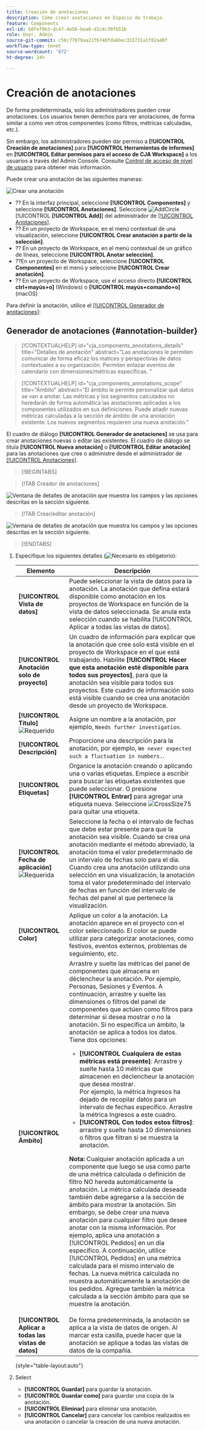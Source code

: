 ```yaml
---
title: Creación de anotaciones
description: Cómo crear anotaciones en Espacio de trabajo.
feature: Components
exl-id: 68fef9b3-dc47-4e56-bea6-d1c4c39fb51b
role: User, Admin
source-git-commit: c56c77079aa21fb740fda6bec333731a1f82a48f
workflow-type: tm+mt
source-wordcount: '872'
ht-degree: 24%

---
```


# Creación de anotaciones

De forma predeterminada, solo los administradores pueden crear anotaciones. Los usuarios tienen derechos para ver anotaciones, de forma similar a como ven otros componentes (como filtros, métricas calculadas, etc.).

Sin embargo, los administradores pueden dar permiso a **[!UICONTROL Creación de anotaciones]** para **[!UICONTROL Herramientas de informes]** en **[!UICONTROL Editar permisos para el acceso de CJA Workspace]** a los usuarios a través del Admin Console. Consulte [Control de acceso de nivel de usuario](/help/technotes/access-control.md#user-level-access) para obtener más información.

Puede crear una anotación de las siguientes maneras:

![Crear una anotación](assets/create-annotation.png)

* ?? En la interfaz principal, seleccione **[!UICONTROL Componentes]** y seleccione **[!UICONTROL Anotaciones]**. Seleccione ![AddCircle](/help/assets/icons/AddCircle.svg) [!UICONTROL **[!UICONTROL Add]**] del administrador de [[!UICONTROL Anotaciones]](/help/components/annotations/manage-annotations.md).
* ?? En un proyecto de Workspace, en el menú contextual de una visualización, seleccione **[!UICONTROL Crear anotación a partir de la selección]**.
* ?? En un proyecto de Workspace, en el menú contextual de un gráfico de líneas, seleccione **[!UICONTROL Anotar selección]**.
* ??En un proyecto de Workspace, seleccione **[!UICONTROL Componentes]** en el menú y seleccione **[!UICONTROL Crear anotación]**.
* ?? En un proyecto de Workspace, use el acceso directo **[!UICONTROL ctrl+mayús+o]** (Windows) o **[!UICONTROL mayús+comando+o]** (macOS)

Para definir la anotación, utilice el [[!UICONTROL Generador de anotaciones]](#annotation-builder):

<!-- Should we really mention API here. If so, we can do it all over the place in the docs...
| **Use the [Customer Journey Analytics Annotations API](https://developer.adobe.com/cja-apis/docs/endpoints/annotations/)** | The Customer Journey Analytics Annotations APIs allow you to create, update, or retrieve annotations programmatically through Adobe Developer. These APIs use the same data and methods that Adobe uses inside the product UI. |
-->


## Generador de anotaciones {#annotation-builder}

<!-- markdownlint-disable MD034 -->

>[!CONTEXTUALHELP]
>id="cja_components_annotations_details"
>title="Detalles de anotación"
>abstract="Las anotaciones le permiten comunicar de forma eficaz los matices y perspectivas de datos contextuales a su organización. Permiten enlazar eventos de calendario con dimensiones/métricas específicas. "

<!-- markdownlint-enable MD034 -->

<!-- markdownlint-disable MD034 -->

>[!CONTEXTUALHELP]
>id="cja_components_annotations_scope"
>title="Ámbito"
>abstract="El ámbito le permite personalizar qué datos se van a anotar. Las métricas y los segmentos calculados no heredarán de forma automática las anotaciones aplicadas a los componentes utilizados en sus definiciones. Puede añadir nuevas métricas calculadas a la sección de ámbito de una anotación existente. Los nuevos segmentos requieren una nueva anotación."

<!-- markdownlint-enable MD034 -->


El cuadro de diálogo **[!UICONTROL Generador de anotaciones]** se usa para crear anotaciones nuevas o editar las existentes. El cuadro de diálogo se titula **[!UICONTROL Nueva anotación]** o **[!UICONTROL Editar anotación]** para las anotaciones que cree o administre desde el administrador de [[!UICONTROL Anotaciones]](/help/components/annotations/manage-annotations.md).


>[!BEGINTABS]

>[!TAB Creador de anotaciones]

![Ventana de detalles de anotación que muestra los campos y las opciones descritas en la sección siguiente.](assets/annotation-builder.png)

>[!TAB Crear/editar anotación]

![Ventana de detalles de anotación que muestra los campos y las opciones descritas en la sección siguiente.](assets/create-edit-annotation.png)

>[!ENDTABS]

1. Especifique los siguientes detalles (![Necesario](/help/assets/icons/Required.svg) es obligatorio):

   | Elemento | Descripción |
   | --- | --- |
   | **[!UICONTROL Vista de datos]** | Puede seleccionar la vista de datos para la anotación. La anotación que defina estará disponible como anotación en los proyectos de Workspace en función de la vista de datos seleccionada. Se anula esta selección cuando se habilita [!UICONTROL Aplicar a todas las vistas de datos]. |
   | **[!UICONTROL Anotación solo de proyecto]** | Un cuadro de información para explicar que la anotación que cree solo está visible en el proyecto de Workspace en el que está trabajando. Habilite **[!UICONTROL Hacer que esta anotación esté disponible para todos sus proyectos]**, para que la anotación sea visible para todos sus proyectos. Este cuadro de información solo está visible cuando se crea una anotación desde un proyecto de Workspace. |
   | **[!UICONTROL Título]** ![Requerido](/help/assets/icons/Required.svg) | Asigne un nombre a la anotación, por ejemplo, `Needs further investigation`. |
   | **[!UICONTROL Descripción]** | Proporcione una descripción para la anotación, por ejemplo, `We never expected such a fluctuation in numbers.`. |
   | **[!UICONTROL Etiquetas]** | Organice la anotación creando o aplicando una o varias etiquetas. Empiece a escribir para buscar las etiquetas existentes que puede seleccionar. O presione **[!UICONTROL Entrar]** para agregar una etiqueta nueva. Seleccione ![CrossSize75](/help/assets/icons/CrossSize75.svg) para quitar una etiqueta. |
   | **[!UICONTROL Fecha de aplicación]** ![Requerida](/help/assets/icons/Required.svg) | Seleccione la fecha o el intervalo de fechas que debe estar presente para que la anotación sea visible. Cuando se crea una anotación mediante el método abreviado, la anotación toma el valor predeterminado de un intervalo de fechas solo para el día. Cuando crea una anotación utilizando una selección en una visualización, la anotación toma el valor predeterminado del intervalo de fechas en función del intervalo de fechas del panel al que pertenece la visualización. |
   | **[!UICONTROL Color]** | Aplique un color a la anotación. La anotación aparece en el proyecto con el color seleccionado. El color se puede utilizar para categorizar anotaciones, como festivos, eventos externos, problemas de seguimiento, etc. |
   | **[!UICONTROL Ámbito]** | Arrastre y suelte las métricas del panel de componentes que almacena en déclencheur la anotación. Por ejemplo, Personas, Sesiones y Eventos. A continuación, arrastre y suelte las dimensiones o filtros del panel de componentes que actúen como filtros para determinar si desea mostrar o no la anotación. Si no especifica un ámbito, la anotación se aplica a todos los datos. <br/>Tiene dos opciones:<ul><li>**[!UICONTROL Cualquiera de estas métricas está presente]**: Arrastre y suelte hasta 10 métricas que almacenen en déclencheur la anotación que desea mostrar.<br/>Por ejemplo, la métrica Ingresos ha dejado de recopilar datos para un intervalo de fechas específico. Arrastre la métrica Ingresos a este cuadro.</li><li>**[!UICONTROL Con todos estos filtros]**: arrastre y suelte hasta 10 dimensiones o filtros que filtran si se muestra la anotación.</li></ul><p><p>**Nota:** Cualquier anotación aplicada a un componente que luego se usa como parte de una métrica calculada o definición de filtro NO hereda automáticamente la anotación. La métrica calculada deseada también debe agregarse a la sección de ámbito para mostrar la anotación. Sin embargo, se debe crear una nueva anotación para cualquier filtro que desee anotar con la misma información. Por ejemplo, aplica una anotación a [!UICONTROL Pedidos] en un día específico. A continuación, utilice [!UICONTROL Pedidos] en una métrica calculada para el mismo intervalo de fechas. La nueva métrica calculada no muestra automáticamente la anotación de los pedidos. Agregue también la métrica calculada a la sección ámbito para que se muestre la anotación. |
   | **[!UICONTROL Aplicar a todas las vistas de datos]** | De forma predeterminada, la anotación se aplica a la vista de datos de origen. Al marcar esta casilla, puede hacer que la anotación se aplique a todas las vistas de datos de la compañía. |

   {style="table-layout:auto"}

1. Select
   * **[!UICONTROL Guardar]** para guardar la anotación.
   * **[!UICONTROL Guardar como]** para guardar una copia de la anotación.
   * **[!UICONTROL Eliminar]** para eliminar una anotación.
   * **[!UICONTROL Cancelar]** para cancelar los cambios realizados en una anotación o cancelar la creación de una nueva anotación.
